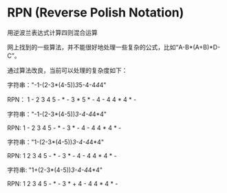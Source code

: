 # RPN  (Reverse Polish Notation)
用逆波兰表达式计算四则混合运算

网上找到的一些算法，并不能很好地处理一些复杂的公式，比如“A-B*(A+B)*D-C”。

通过算法改良，当前可以处理的复杂度如下：

字符串："-1-(2-3*(4-5))*3*5-4-4*4*4"	

RPN：  1 - 2 3 4 5 - * - 3 * 5 * - 4 - 4 4 * 4 * -

字符串："-1-(2-3*(4-5))*3-4-4*4*4"	  

RPN:  1 - 2 3 4 5 - * - 3 * - 4 - 4 4 * 4 * - 

字符串："1-(2-3*(4-5))*3-4-4*4*4"	

RPN:  1 2 3 4 5 - * - 3 * - 4 - 4 4 * 4 * -  

字符串: "1+(2-3*(4-5))*3-4-4*4*4" 	

RPN:  1 2 3 4 5 - * - 3 * + 4 - 4 4 * 4 * -

